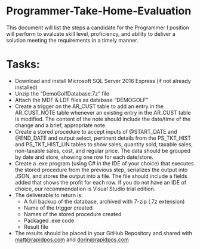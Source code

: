 # Programmer-Take-Home-Evaluation
This document will list the steps a candidate for the Programmer I position will perform to evaluate skill level, proficiency, and ability to deliver a solution meeting the requirements in a timely manner.

# Tasks:
- Download and install Microsoft SQL Server 2016 Express (if not already installed)
- Unzip the “DemoGolfDatabase.7z” file
- Attach the MDF & LDF files as database “DEMOGOLF”
- Create a trigger on the AR_CUST table to add an entry in the AR_CUST_NOTE table whenever an existing entry in the AR_CUST table is modified.  The content of the note should include the date/time of the change and a brief, appropriate note.
- Create a stored procedure to accept inputs of @START_DATE and @END_DATE and output select, pertinent details from the PS_TKT_HIST and PS_TKT_HIST_LIN tables to show sales, quantity sold, taxable sales, non-taxable sales, cost, and regular price.  The data should be grouped by date and store, showing one row for each date/store.
- Create a .exe program (using C# in the IDE of your choice) that executes the stored procedure from the previous step, serializes the output into JSON, and stores the output into a file.  The file should include a fields added that shows the profit for each row.  If you do not have an IDE of choice, our recommendation is Visual Studio trial edition.
- The deliverable to return is:
  - A full backup of the database, archived with 7-zip (.7z extension)
  - Name of the trigger created
  - Names of the stored procedure created
  - Packaged .exe code
  - Result file
- The results should be placed in your GitHub Repository and shared with matt@rapidpos.com and dorin@rapidpos.com
